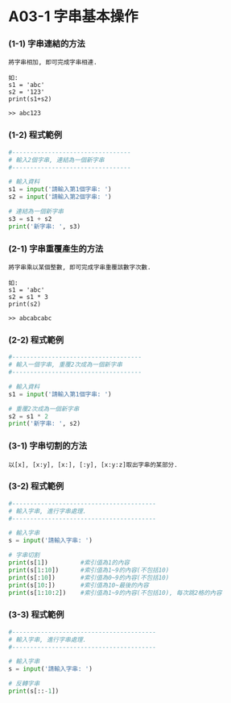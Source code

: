 # A03-1 字串基本操作

### (1-1) 字串連結的方法
```
將字串相加, 即可完成字串相連.

如:
s1 = 'abc'
s2 = '123'
print(s1+s2)

>> abc123
```

### (1-2) 程式範例
``` python
#---------------------------------
# 輸入2個字串, 連結為一個新字串
#---------------------------------

# 輸入資料
s1 = input('請輸入第1個字串: ')
s2 = input('請輸入第2個字串: ')

# 連結為一個新字串
s3 = s1 + s2
print('新字串: ', s3)
```


### (2-1) 字串重覆產生的方法
```
將字串乘以某個整數, 即可完成字串重覆該數字次數.

如:
s1 = 'abc'
s2 = s1 * 3
print(s2)

>> abcabcabc
```

### (2-2) 程式範例
``` python
#------------------------------------
# 輸入一個字串, 重覆2次成為一個新字串
#------------------------------------

# 輸入資料
s1 = input('請輸入第1個字串: ')

# 重覆2次成為一個新字串
s2 = s1 * 2
print('新字串: ', s2)
```



### (3-1) 字串切割的方法
```
以[x], [x:y], [x:], [:y], [x:y:z]取出字串的某部分.
```

### (3-2) 程式範例
``` python
#----------------------------------------
# 輸入字串, 進行字串處理.
#----------------------------------------

# 輸入字串
s = input('請輸入字串: ')

# 字串切割
print(s[1])         #索引值為1的內容 
print(s[1:10])      #索引值為1~9的內容(不包括10)
print(s[:10])       #索引值為0~9的內容(不包括10)
print(s[10:])       #索引值為10~最後的內容
print(s[1:10:2])    #索引值為1~9的內容(不包括10), 每次跳2格的內容
```


### (3-3) 程式範例
``` python
#----------------------------------------
# 輸入字串, 進行字串處理.
#----------------------------------------

# 輸入字串
s = input('請輸入字串: ')

# 反轉字串
print(s[::-1])
```
